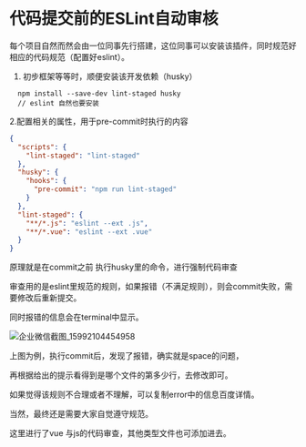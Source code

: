 # 代码提交前的ESLint自动审核

每个项目自然而然会由一位同事先行搭建，这位同事可以安装该插件，同时规范好相应的代码规范（配置好eslint）。

1. 初步框架等等时，顺便安装该开发依赖（husky）

```shell
  npm install --save-dev lint-staged husky
  // eslint 自然也要安装
```

2.配置相关的属性，用于pre-commit时执行的内容

```json
{
  "scripts": {
    "lint-staged": "lint-staged"
  },
  "husky": {
    "hooks": {
      "pre-commit": "npm run lint-staged"
    }
  },
  "lint-staged": {
    "**/*.js": "eslint --ext .js",
    "**/*.vue": "eslint --ext .vue"
  }
}
```

原理就是在commit之前 执行husky里的命令，进行强制代码审查

审查用的是eslint里规范的规则，如果报错（不满足规则），则会commit失败，需要修改后重新提交。

同时报错的信息会在terminal中显示。

![企业微信截图_15992104454958](C:\Users\fscut\Desktop\企业微信截图_15992104454958.png)


上图为例，执行commit后，发现了报错，确实就是space的问题，

再根据给出的提示看得到是哪个文件的第多少行，去修改即可。

如果觉得该规则不合理或者不理解，可以复制error中的信息百度详情。

当然，最终还是需要大家自觉遵守规范。







这里进行了vue 与js的代码审查，其他类型文件也可添加进去。

